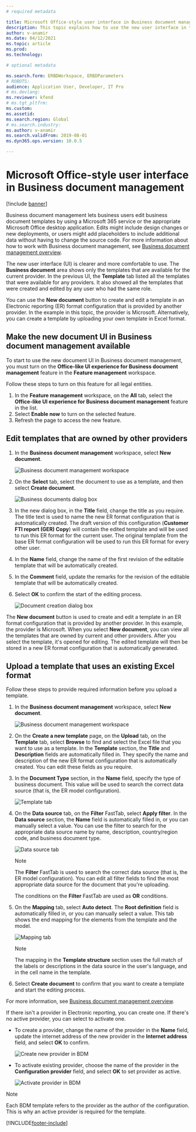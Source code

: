 ```yaml
---
# required metadata

title: Microsoft Office-style user interface in Business document management
description: This topic explains how to use the new user interface in the Business document management feature of Electronic reporting (ER) framework.
author: v-anamir
ms.date: 04/12/2021
ms.topic: article
ms.prod: 
ms.technology: 

# optional metadata

ms.search.form: ERBDWorkspace, ERBDParameters
# ROBOTS: 
audience: Application User, Developer, IT Pro
# ms.devlang: 
ms.reviewer: kfend
# ms.tgt_pltfrm: 
ms.custom: 
ms.assetid: 
ms.search.region: Global
# ms.search.industry: 
ms.author: v-anamir
ms.search.validFrom: 2019-08-01
ms.dyn365.ops.version: 10.0.5

---
```


# Microsoft Office-style user interface in Business document management

[!include [banner](../includes/banner.md)]

Business document management lets business users edit business document templates by using a Microsoft 365 service or the appropriate Microsoft Office desktop application. Edits might include design changes or new deployments, or users might add placeholders to include additional data without having to change the source code. For more information about how to work with Business document management, see [Business document management overview](er-business-document-management.md).

The new user interface (UI) is clearer and more comfortable to use. The **Business document** area shows only the templates that are available for the current provider. In the previous UI, the **Template** tab listed all the templates that were available for any providers. It also showed all the templates that were created and edited by any user who had the same role.

You can use the **New document** button to create and edit a template in an Electronic reporting (ER) format configuration that is provided by another provider. In the example in this topic, the provider is Microsoft. Alternatively, you can create a template by uploading your own template in Excel format.

## Make the new document UI in Business document management available

To start to use the new document UI in Business document management, you must turn on the **Office-like UI experience for Business document management** feature in the **Feature management** workspace.

Follow these steps to turn on this feature for all legal entities.

1. In the **Feature management** workspace, on the **All** tab, select the **Office-like UI experience for Business document management** feature in the list.
2. Select **Enable now** to turn on the selected feature.
3. Refresh the page to access the new feature.

## Edit templates that are owned by other providers

1. In the **Business document management** workspace, select **New document**.

    ![Business document management workspace](./media/BDM_overview_new_template1.png)

2. On the **Select** tab, select the document to use as a template, and then select **Create document**.

    ![Business documents dialog box](./media/BDM_overview_new_template2.png)

3. In the new dialog box, in the **Title** field, change the title as you require. The title text is used to name the new ER format configuration that is automatically created. The draft version of this configuration (**Customer FTI report (GER) Copy**) will contain the edited template and will be used to run this ER format for the current user. The original template from the base ER format configuration will be used to run this ER format for every other user.
4. In the **Name** field, change the name of the first revision of the editable template that will be automatically created.
5. In the **Comment** field, update the remarks for the revision of the editable template that will be automatically created.
6. Select **OK** to confirm the start of the editing process.

    ![Document creation dialog box](./media/BDM_overview_new_template3.png)

The **New document** button is used to create and edit a template in an ER format configuration that is provided by another provider. In this example, the provider is Microsoft. When you select **New document**, you can view all the templates that are owned by current and other providers. After you select the template, it's opened for editing. The edited template will then be stored in a new ER format configuration that is automatically generated.

## Upload a template that uses an existing Excel format
Follow these steps to provide required information before you upload a template.

1. In the **Business document management** workspace, select **New document**.

    ![Business document management workspace](./media/BDM_overview_new_template1.png)
    
2. On the **Create a new template** page, on the **Upload** tab, on the **Template** tab, select **Browse** to find and select the Excel file that you want to use as a template. In the **Template** section, the **Title** and **Description** fields are automatically filled in. They specify the name and description of the new ER format configuration that is automatically created. You can edit these fields as you require.
3. In the **Document Type** section, in the **Name** field, specify the type of business document. This value will be used to search the correct data source (that is, the ER model configuration).

    ![Template tab](./media/BDM_overview_new_UI_import_21.jpg)

4. On the **Data source** tab, on the **Filter** FastTab, select **Apply filter**. In the **Data source** section, the **Name** field is automatically filled in, or you can manually select a value. You can use the filter to search for the appropriate data source name by name, description, country/region code, and business document type.

    ![Data source tab](./media/BDM_overview_new_UI_import_31.jpg)
    
    > [!NOTE]
    > The **Filter** FastTab is used to search the correct data source (that is, the ER model configuration). You can edit all filter fields to find the most appropriate data source for the document that you're uploading.
    > 
    > The conditions on the **Filter** FastTab are used as **OR** conditions.
    
5. On the **Mapping** tab, select **Auto detect**. The **Root definition** field is automatically filled in, or you can manually select a value. This tab shows the end mapping for the elements from the template and the model.

    ![Mapping tab](./media/BDM_overview_new_UI_import_41.jpg)
    
   > [!NOTE]
   > The mapping in the **Template structure** section uses the full match of the labels or descriptions in the data source in the user's language, and in the cell name in the template.

6. Select **Create document** to confirm that you want to create a template and start the editing process.

For more information, see [Business document management overview](er-business-document-management.md).

If there isn't a provider in Electronic reporting, you can create one. If there's no active provider, you can select to activate one.

- To create a provider, change the name of the provider in the **Name** field, update the internet address of the new provider in the **Internet address** field, and select **OK** to confirm.

    ![Create new provider in BDM](./media/bdm_create_provider.png)
    
- To activate existing provider, choose the name of the provider in the **Configuration provider** field, and select **OK** to set provider as active.

    ![Activate provider in BDM](./media/bdm_choose_provider.png)

> [!NOTE]
> Each BDM template refers to the provider as the author of the configuration. This is why an active provider is required for the template.

[!INCLUDE[footer-include](../../../includes/footer-banner.md)]
